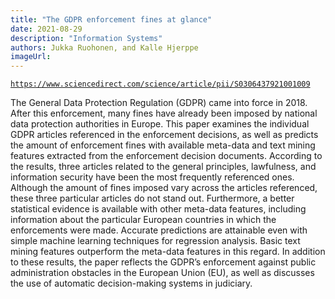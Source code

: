 ```yaml
---
title: "The GDPR enforcement fines at glance"
date: 2021-08-29
description: "Information Systems"
authors: Jukka Ruohonen, and Kalle Hjerppe
imageUrl:
---
```

[`https://www.sciencedirect.com/science/article/pii/S0306437921001009`](https://www.sciencedirect.com/science/article/pii/S0306437921001009)

The General Data Protection Regulation (GDPR) came into force in 2018. After this enforcement, many fines have already been imposed by national data protection authorities in Europe. This paper examines the individual GDPR articles referenced in the enforcement decisions, as well as predicts the amount of enforcement fines with available meta-data and text mining features extracted from the enforcement decision documents. According to the results, three articles related to the general principles, lawfulness, and information security have been the most frequently referenced ones. Although the amount of fines imposed vary across the articles referenced, these three particular articles do not stand out. Furthermore, a better statistical evidence is available with other meta-data features, including information about the particular European countries in which the enforcements were made. Accurate predictions are attainable even with simple machine learning techniques for regression analysis. Basic text mining features outperform the meta-data features in this regard. In addition to these results, the paper reflects the GDPR’s enforcement against public administration obstacles in the European Union (EU), as well as discusses the use of automatic decision-making systems in judiciary.
